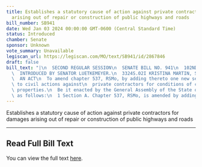 ```yaml
---
title: Establishes a statutory cause of action against private contractors for damages
  arising out of repair or construction of public highways and roads
bill_number: SB941
date: Wed Jan 03 2024 00:00:00 GMT-0600 (Central Standard Time)
status: Introduced
chamber: Senate
sponsor: Unknown
vote_summary: Unavailable
legiscan_url: https://legiscan.com/MO/text/SB941/id/2867846
draft: false
bill_text: "|\n  SECOND REGULAR SESSION\n  SENATE BILL NO. 941\n  102ND GENERA L ASSEMBLY\n\
  \  INTRODUCED BY SENATOR LUETKEMEYER.\n  3324S.02I KRISTINA MARTIN, Secretary\n\
  \  AN ACT\n  To amend chapter 537, RSMo, by adding thereto one new section relating\
  \ to civil actions against\n  private contractors for conditions of certain public\
  \ properties.\n  Be it enacted by the General Assembly of the State of Missouri,\
  \ as follows:\n  1 Section A. Chapter 537, RSMo, is amended by adding thereto"
---
```

Establishes a statutory cause of action against private contractors for damages arising out of repair or construction of public highways and roads

---

## Read Full Bill Text

You can view the full text [here](https://legiscan.com/MO/text/SB941/id/2867846).
